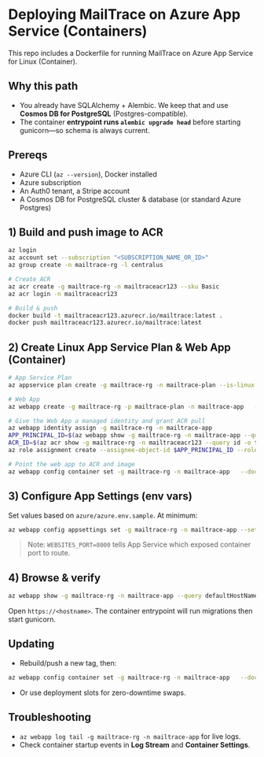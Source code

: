 # Deploying MailTrace on Azure App Service (Containers)

This repo includes a Dockerfile for running MailTrace on Azure App Service for Linux (Container).

## Why this path
- You already have SQLAlchemy + Alembic. We keep that and use **Cosmos DB for PostgreSQL** (Postgres-compatible).
- The container **entrypoint runs `alembic upgrade head`** before starting gunicorn—so schema is always current.

## Prereqs
- Azure CLI (`az --version`), Docker installed
- Azure subscription
- An Auth0 tenant, a Stripe account
- A Cosmos DB for PostgreSQL cluster & database (or standard Azure Postgres)

## 1) Build and push image to ACR
```bash
az login
az account set --subscription "<SUBSCRIPTION_NAME_OR_ID>"
az group create -n mailtrace-rg -l centralus

# Create ACR
az acr create -g mailtrace-rg -n mailtraceacr123 --sku Basic
az acr login -n mailtraceacr123

# Build & push
docker build -t mailtraceacr123.azurecr.io/mailtrace:latest .
docker push mailtraceacr123.azurecr.io/mailtrace:latest
```

## 2) Create Linux App Service Plan & Web App (Container)
```bash
# App Service Plan
az appservice plan create -g mailtrace-rg -n mailtrace-plan --is-linux --sku P1v3

# Web App
az webapp create -g mailtrace-rg -p mailtrace-plan -n mailtrace-app   --deployment-container-image-name mailtraceacr123.azurecr.io/mailtrace:latest

# Give the Web App a managed identity and grant ACR pull
az webapp identity assign -g mailtrace-rg -n mailtrace-app
APP_PRINCIPAL_ID=$(az webapp show -g mailtrace-rg -n mailtrace-app --query identity.principalId -o tsv)
ACR_ID=$(az acr show -g mailtrace-rg -n mailtraceacr123 --query id -o tsv)
az role assignment create --assignee-object-id $APP_PRINCIPAL_ID --role "AcrPull" --scope $ACR_ID

# Point the web app to ACR and image
az webapp config container set -g mailtrace-rg -n mailtrace-app   --docker-custom-image-name mailtraceacr123.azurecr.io/mailtrace:latest   --docker-registry-server-url https://mailtraceacr123.azurecr.io
```

## 3) Configure App Settings (env vars)
Set values based on `azure/azure.env.sample`. At minimum:
```bash
az webapp config appsettings set -g mailtrace-rg -n mailtrace-app --settings   WEBSITES_PORT=8000   DATABASE_URL="postgresql+psycopg2://USER:PASSWORD@HOST:5432/DB?sslmode=require"   AUTH0_DOMAIN="your-tenant.us.auth0.com"   AUTH0_CLIENT_ID="..."   AUTH0_CLIENT_SECRET="..."   AUTH0_CALLBACK_URL="https://<your-domain>/callback"   AUTH0_LOGOUT_URL="https://<your-domain>/"   STRIPE_SECRET_KEY="sk_live_xxx"   STRIPE_PRICE_BASE="price_xxx"   STRIPE_WEBHOOK_SECRET="whsec_xxx"   AZURE_STORAGE_ACCOUNT="yourstorageacct"   AZURE_STORAGE_KEY="base64accountkey=="   AZURE_STORAGE_CONTAINER="mailtrace-uploads"   MAPBOX_TOKEN=""
```

> Note: `WEBSITES_PORT=8000` tells App Service which exposed container port to route.

## 4) Browse & verify
```bash
az webapp show -g mailtrace-rg -n mailtrace-app --query defaultHostName -o tsv
```
Open `https://<hostname>`. The container entrypoint will run migrations then start gunicorn.

## Updating
- Rebuild/push a new tag, then:
```bash
az webapp config container set -g mailtrace-rg -n mailtrace-app   --docker-custom-image-name mailtraceacr123.azurecr.io/mailtrace:<NEW_TAG>
```
- Or use deployment slots for zero-downtime swaps.

## Troubleshooting
- `az webapp log tail -g mailtrace-rg -n mailtrace-app` for live logs.
- Check container startup events in **Log Stream** and **Container Settings**.
